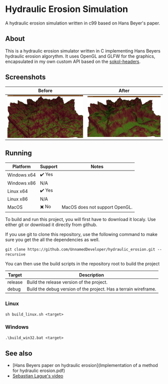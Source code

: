 # Hydraulic Erosion Simulation

A hydraulic erosion simulation written in c99 based on Hans Beyer's paper.

## About

This is a hydraulic erosion simulator written in C implementing Hans Beyers hydraulic erosion algorythm. It uses OpenGL and GLFW for the graphics, encapsulated in my own custom API based on the [sokol-headers](https://github.com/floooh/sokol).

## Screenshots

| Before                                            | After                                           |
| ------------------------------------------------- | ----------------------------------------------- |
| ![Before terrain 1](res/screenshots/before_1.png) | ![After terrain 1](res/screenshots/after_1.png) |

## Running

| Platform    | Support                     | Notes                          |
| ----------- | --------------------------- | ------------------------------ |
| Windows x64 | :heavy_check_mark: Yes      |                                |
| Windows x86 | N/A                         |                                |
| Linux x64   | :heavy_check_mark: Yes      |                                |
| Linux x86   | N/A                         |                                |
| MacOS       | :heavy_multiplication_x: No | MacOS does not support OpenGL. |

To build and run this project, you will first have to download it localy. Use either git or download it directly from github.

If you use git to clone this repository, use the following command to make sure you get the all the dependencies as well.

```
git clone https://github.com/UnnamedDeveloper/hydraulic_erosion.git --recursive
```

You can then use the build scripts in the repository root to build the project

| Target  | Description                                                      |
| ------- | ---------------------------------------------------------------- |
| release | Build the release version of the project.                        |
| debug   | Build the debug version of the project. Has a terrain wireframe. |

### Linux

```
sh build_linux.sh <target>
```

### Windows

```
.\build_win32.bat <target>
```

## See also

- [Hans Beyers paper on hydraulic erosion](Implementation of a method for hydraulic erosion.pdf)
- [Sebastian Lague's video](https://www.youtube.com/watch?v=eaXk97ujbPQ)
